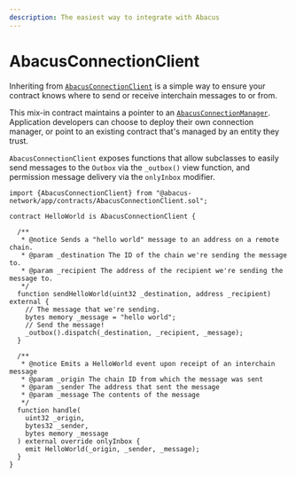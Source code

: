 ```yaml
---
description: The easiest way to integrate with Abacus
---
```


# AbacusConnectionClient

Inheriting from [`AbacusConnectionClient`](https://github.com/abacus-network/abacus-monorepo/blob/main/solidity/app/contracts/AbacusConnectionClient.sol) is a simple way to ensure your contract knows where to send or receive interchain messages to or from.

This mix-in contract maintains a pointer to an [`AbacusConnectionManager`](abacusconnectionmanager.md). Application developers can choose to deploy their own connection manager, or point to an existing contract that's managed by an entity they trust.

`AbacusConnectionClient` exposes functions that allow subclasses to easily send messages to the `Outbox` via the `_outbox()` view function, and permission message delivery via the `onlyInbox` modifier.

```solidity
import {AbacusConnectionClient} from "@abacus-network/app/contracts/AbacusConnectionClient.sol";

contract HelloWorld is AbacusConnectionClient {
  
  /**
   * @notice Sends a "hello world" message to an address on a remote chain.
   * @param _destination The ID of the chain we're sending the message to.
   * @param _recipient The address of the recipient we're sending the message to.
   */
  function sendHelloWorld(uint32 _destination, address _recipient) external {
    // The message that we're sending.
    bytes memory _message = "hello world";
    // Send the message! 
    _outbox().dispatch(_destination, _recipient, _message);
  }

  /**
   * @notice Emits a HelloWorld event upon receipt of an interchain message
   * @param _origin The chain ID from which the message was sent
   * @param _sender The address that sent the message
   * @param _message The contents of the message
   */
  function handle(
    uint32 _origin,
    bytes32 _sender,
    bytes memory _message
  ) external override onlyInbox {
    emit HelloWorld(_origin, _sender, _message);
  }
}
```
